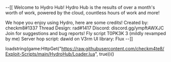 --[[
Welcome to Hydro Hub!
Hydro Hub is the results of over a month's worth of work, powered by the cloud,
countless hours of work and more!

We hope you enjoy using Hydro, here are some credits!
Created by: checkm8#1337
Thread Design: rad#1417
Discord: discord.gg/ympftAWXJC Join for suggestions and bug reports!
Fly script T0PK3K 3 (mildly revamped by me)
Server hop script: dawid on V3rm
UI library: Flux
--]]

loadstring(game:HttpGet("https://raw.githubusercontent.com/checkm4te8/Exploit-Scripts/main/HydroHub/Loader.lua", true))()
